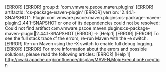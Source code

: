 [ERROR] 
[ERROR] groupId: 'com.vmware.pscoe.maven.plugins'
[ERROR] artifactId: 'cs-package-maven-plugin'
[ERROR] version: '2.44.1-SNAPSHOT': Plugin com.vmware.pscoe.maven.plugins:cs-package-maven-plugin:2.44.1-SNAPSHOT or one of its dependencies could not be resolved: Could not find artifact com.vmware.pscoe.maven.plugins:cs-package-maven-plugin:jar:2.44.1-SNAPSHOT
[ERROR] -> [Help 1]
[ERROR] 
[ERROR] To see the full stack trace of the errors, re-run Maven with the -e switch.
[ERROR] Re-run Maven using the -X switch to enable full debug logging.
[ERROR] 
[ERROR] For more information about the errors and possible solutions, please read the following articles:
[ERROR] [Help 1] http://cwiki.apache.org/confluence/display/MAVEN/MojoExecutionException
